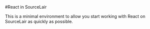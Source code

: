 #React in SourceLair

This is a minimal environment to allow you start working with React on SourceLair as quickly as possible.